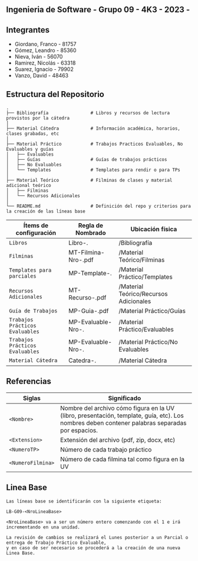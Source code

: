 ## Ingenieria de Software - Grupo 09 - 4K3 - 2023 -

## Integrantes

- Giordano, Franco - 81757
- Gómez, Leandro - 85360
- Nieva, Iván - 56070
- Ramirez, Nicolás - 63318
- Suarez, Ignacio - 79902
- Vanzo, David - 48463

## Estructura del Repositorio
    .
    ├── Bibliografía                # Libros y recursos de lectura provistos por la cátedra
    │
    ├── Material Cátedra            # Información académica, horarios, clases grabadas, etc
    │
    ├── Material Práctico           # Trabajos Practicos Evaluables, No Evaluables y guías 
    │   ├── Evaluables
    │   ├── Guías                   # Guías de trabajos prácticos
    │   ├── No Evaluables
    │   └── Templates               # Templates para rendir o para TPs
    │
    ├── Material Teórico            # Filminas de clases y material adicional teórico
    │   ├── Filminas
    │   └── Recursos Adicionales    
    │
    └── README.md                   # Definición del repo y criterios para la creación de las líneas base       
    

| Ítems de configuración          | Regla de Nombrado                                    | Ubicación física                        |
|---------------------------------|------------------------------------------------------|-----------------------------------------|
| `Libros`                        | Libro-<Nombre>.<Extension>                           | /Bibliografía                           |
| `Filminas`                      | MT-Filmina-Nro<NroFilmina>-<Nombre>.pdf              | /Material Teórico/Filminas              |
| `Templates para parciales`      | MP-Template-<Nombre>.<Extension>                     | /Material Práctico/Templates            |
| `Recursos Adicionales`          | MT-Recurso-<Nombre>.pdf                              | /Material Teórico/Recursos Adicionales  |
| `Guía de Trabajos`              | MP-Guia-<Nombre>.pdf                                 | /Material Práctico/Guías                |
| `Trabajos Prácticos Evaluables` | MP-Evaluable-Nro<NroTP>-<Nombre>.<Extension>         | /Material Práctico/Evaluables           |
| `Trabajos Prácticos Evaluables` | MP-Evaluable-Nro<NroTP>-<Nombre>.<Extension>         | /Material Práctico/No Evaluables        |
| `Material Cátedra`              | Catedra-<Nombre>.<extension>                         | /Material Cátedra                       |



## Referencias
| Siglas       		| Significado                                                                                                                                     |
|-----------------------|-------------------------------------------------------------------------------------------------------------------------------------------------|
| `<Nombre>`   		| Nombre del archivo cómo figura en la UV (libro, presentación, template, guía, etc). Los nombres deben contener palabras separadas por espacios. |
| `<Extension>`      	| Extensión del archivo (pdf, zip, docx, etc)                                                                                                     |
| `<NumeroTP>` 		| Número de cada trabajo práctico                                                                                                                 |
| `<NumeroFilmina>`     | Número de cada filmina tal como figura en la UV												  |

## Linea Base
```
Las líneas base se identificarán con la siguiente etiqueta:

LB-G09-<NroLineaBase>

<NroLineaBase> va a ser un número entero comenzando con el 1 e irá incrementando en una unidad.

La revisión de cambios se realizará el Lunes posterior a un Parcial o entrega de Trabajo Práctico Evaluable, 
y en caso de ser necesario se procederá a la creación de una nueva Linea Base.

```